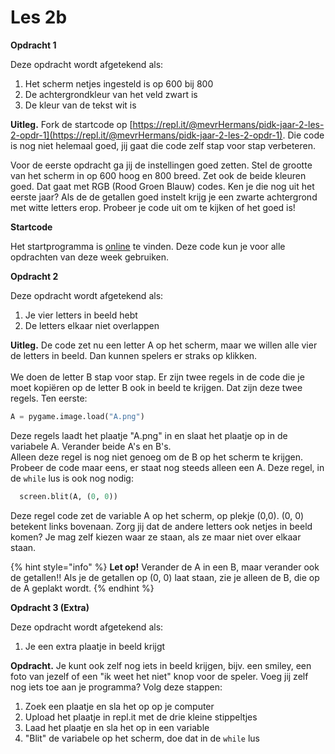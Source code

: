 # Les 2b

**Opdracht 1**

Deze opdracht wordt afgetekend als:

1. Het scherm netjes ingesteld is op 600 bij 800&#x20;
2. De achtergrondkleur van het veld zwart is
3. De kleur van de tekst wit is

**Uitleg.** Fork de startcode op [https://repl.it/@mevrHermans/pidk-jaar-2-les-2-opdr-1](https://repl.it/@mevrHermans/pidk-jaar-2-les-2-opdr-1). Die code is nog niet helemaal goed, jij gaat die code zelf stap voor stap verbeteren.

Voor de eerste opdracht ga jij de instellingen goed zetten. Stel de grootte van het scherm in op 600 hoog en 800 breed. Zet ook de beide kleuren goed. Dat gaat met RGB (Rood Groen Blauw) codes. Ken je die nog uit het eerste jaar? Als de de getallen goed instelt krijg je een zwarte achtergrond met witte letters erop. Probeer je code uit om te kijken of het goed is!

**Startcode**

Het startprogramma is [online](https://repl.it/@mevrHermans/pidk-jaar-2-les-2-opdr-1) te vinden. Deze code kun je voor alle opdrachten van deze week gebruiken.

**Opdracht 2**

Deze opdracht wordt afgetekend als:

1. Je vier letters in beeld hebt
2. De letters elkaar niet overlappen

**Uitleg.** De code zet nu een letter A op het scherm, maar we willen alle vier de letters in beeld. Dan kunnen spelers er straks op klikken. \
\
We doen de letter B stap voor stap. Er zijn twee regels in de code die je moet kopiëren op de letter B ook in beeld te krijgen. Dat zijn deze twee regels. Ten eerste:

```python
A = pygame.image.load("A.png")
```

Deze regels laadt het plaatje "A.png" in en slaat het plaatje op in de variabele A. Verander beide A's en B's.\
Alleen deze regel is nog niet genoeg om de B op het scherm te krijgen. Probeer de code maar eens, er staat nog steeds alleen een A. Deze regel, in de `while` lus is ook nog nodig:

```python
  screen.blit(A, (0, 0))
```

Deze regel code zet de variable A op het scherm, op plekje (0,0). (0, 0) betekent links bovenaan. Zorg jij dat de andere letters ook netjes in beeld komen? Je mag zelf kiezen waar ze staan, als ze maar niet over elkaar staan.

{% hint style="info" %}
**Let op!** Verander de A in een B, maar verander ook de getallen!! Als je de getallen op (0, 0) laat staan, zie je alleen de B, die op de A geplakt wordt.
{% endhint %}

**Opdracht 3 (Extra)**

Deze opdracht wordt afgetekend als:

1. Je een extra plaatje in beeld krijgt

**Opdracht.** Je kunt ook zelf nog iets in beeld krijgen, bijv. een smiley, een foto van jezelf of een "ik weet het niet" knop voor de speler. Voeg jij zelf nog iets toe aan je programma? Volg deze stappen:

1. Zoek een plaatje en sla het op op je computer
2. Upload het plaatje in repl.it met de drie kleine stippeltjes
3. Laad het plaatje en sla het op in een variable
4. "Blit" de variabele op het scherm, doe dat in de `while` lus
